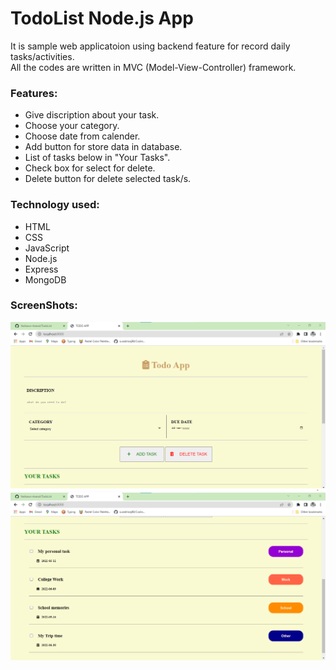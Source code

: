 <h1> TodoList Node.js App </h1>

<p> 
    It is sample web applicatoion using backend feature for record daily tasks/activities.</br>
    All the codes are written in MVC (Model-View-Controller) framework. 
</p>

<h3> Features: </h3>

<ul>
    <li>Give discription about your task.</li>
    <li>Choose your category.</li>
    <li>Choose date from calender.</li>
    <li>Add button for store data in database.</li>
    <li>List of tasks below in "Your Tasks".</li>
    <li>Check box for select for delete.</li>
    <li>Delete button for delete selected task/s.</li>
</ul>

<h3> Technology used: </h3>

<ul>
    <li>HTML</li>
    <li>CSS</li>
    <li>JavaScript</li>
    <li>Node.js</li>
    <li>Express</li>
    <li>MongoDB</li>
</ul>

<h3> ScreenShots: </h3>

<div>
    <img src="./screenshots/todoList_1.png"  style="display:inline-block"/>
    <img src="./screenshots/todoList_2.png"  style="display:inline-block"/>
</div>